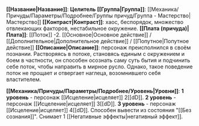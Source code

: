 **[[Название|Название]]**: **Целитель**
**[[Группа|Группа]]**: [[Механика/Причуды/Параметры/Подробнее/Группы причуд/Группа - Мастерство|Мастерство]] 
**[[Контраст|Контраст]]**: хаос, беспорядок, множество отвлекающих факторов, нестабильное окружение.
**[[Плата (причуда)|Плата]]**: [[Поток]] -2. [[Основное|Основное действие]] / [[Дополнительное|Дополнительное действие]] / [[Попутное|Попутное действие]]
**[[Описание|Описание]]**: персонаж преисполнился в своём познании. Растворяясь в потоке, становясь единым с окружением и боем в частности, он способен осознать саму суть бытия и подчинить себе поток, чтобы направить в мирное русло. Однако, такое поведение поток не прощает и отвергает наглеца, возомнившего себя властителем. 

**[[Механика/Причуды/Параметры/Подробнее/Уровень|Уровни]]**:
**1 уровень** - персонаж [[Исцеление|исцеляет]] 2[[dD]].
**2 уровень** - персонаж [[Исцеление|исцеляет]] 3[[dD]].
**3 уровень** - персонаж [[Исцеление|исцеляет]] 4[[dD]]. Способен вывести из состояния "[[Без сознания]]". Снимает 1 [[Негативные эффекты|негативный эффект]].